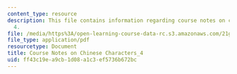 ```yaml
---
content_type: resource
description: This file contains information regarding course notes on chines characters
  4.
file: /media/https%3A/open-learning-course-data-rc.s3.amazonaws.com/21g-107-chinese-i-streamlined-fall-2014/ff43c19ea9cb1d08a1c3ef5736b672bc_MIT21G_107F14_CourseNote_4.pdf
file_type: application/pdf
resourcetype: Document
title: Course Notes on Chinese Characters_4
uid: ff43c19e-a9cb-1d08-a1c3-ef5736b672bc
---
```

